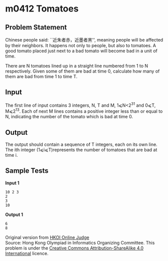# m0412 Tomatoes
## Problem Statement
Chinese people said: ``近朱者赤，近墨者黑'', meaning people will be affected by their neighbors. It happens not only to people, but also to tomatoes. A good tomato placed just next to a bad tomato will become bad in a unit of time.

There are N tomatoes lined up in a straight line numbered from 1 to N respectively. Given some of them are bad at time 0, calculate how many of them are bad from time 1 to time T.

## Input
The first line of input contains 3 integers, N, T and M, 1⩽N<2<sup>31</sup> and 0⩽T, M⩽2<sup>13</sup>. Each of next M lines contains a positive integer less than or equal to N, indicating the number of the tomato which is bad at time 0.

## Output
The output should contain a sequence of T integers, each on its own line. The ith integer (1⩽i⩽T)represents the number of tomatoes that are bad at time i.

## Sample Tests
**Input 1**
```
10 2 3
2
3
10
```
**Output 1**
```
6
8
```

Original version from [HKOI Online Judge](https://judge.hkoi.org/task/M0412)<br>
Source: Hong Kong Olympiad in Informatics Organizing Committee. This problem is under the [Creative Commons Attribution-ShareAlike 4.0 International](https://creativecommons.org/licenses/by-sa/4.0/) licence.
